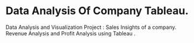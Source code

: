 # Data Analysis Of Company Tableau.
Data Analysis and Visualization Project : Sales Insights of a company. Revenue Analysis and Profit Analysis using Tableau .
